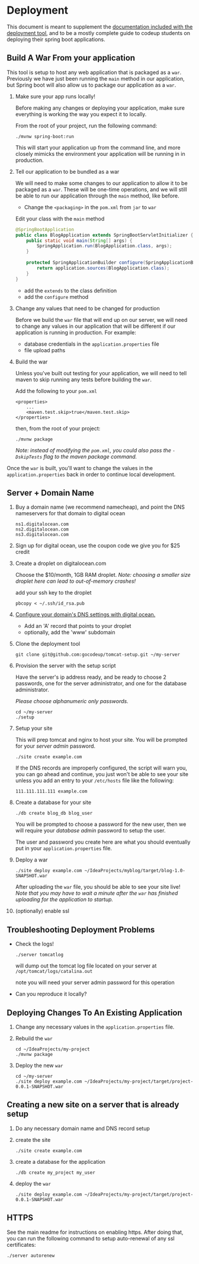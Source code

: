 # Deployment

This document is meant to supplement the [documentation included with the
deployment tool](https://github.com/gocodeup/tomcat-setup), and to be a mostly
complete guide to codeup students on deploying their spring boot applications.

## Build A War From your application

This tool is setup to host any web application that is packaged as a `war`.
Previously we have just been running the `main` method in our application, but
Spring boot will also allow us to package our application as a `war`.

1. Make sure your app runs locally!

    Before making any changes or deploying your application, make sure
    everything is working the way you expect it to locally.

    From the root of your project, run the following command:

    ```
    ./mvnw spring-boot:run
    ```

    This will start your application up from the command line, and more closely
    mimicks the environment your application will be running in in production.

1. Tell our application to be bundled as a war

    We will need to make some changes to our application to allow it to be
    packaged as a `war`. These will be one-time operations, and we will still be
    able to run our application through the `main` method, like before.

    - Change the `<packaging>` in the `pom.xml` from `jar` to `war`

    Edit your class with the `main` method

    ```java
    @SpringBootApplication
    public class BlogApplication extends SpringBootServletInitializer {
        public static void main(String[] args) {
            SpringApplication.run(BlogApplication.class, args);
        }
        
        protected SpringApplicationBuilder configure(SpringApplicationBuilder application) {
            return application.sources(BlogApplication.class);
        }
    }
    ```

    - add the `extends` to the class definition
    - add the `configure` method

1. Change any values that need to be changed for production

    Before we build the `war` file that will end up on our server, we will need
    to change any values in our application that will be different if our
    application is running in production. For example:

    - database credentials in the `application.properties` file
    - file upload paths

1. Build the war

    Unless you've built out testing for your application, we will need to tell
    maven to skip running any tests before building the `war`.

    Add the following to your `pom.xml`

    ```
    <properties>
        ...
        <maven.test.skip>true</maven.test.skip>
    </properties>
    ```

    then, from the root of your project:

    ```
    ./mvnw package
    ```

    *Note: instead of modifying the `pom.xml`, you could also pass the
    `-DskipTests` flag to the maven package command.*

Once the `war` is built, you'll want to change the values in the
`application.properties` back in order to continue local development.

## Server + Domain Name

1. Buy a domain name (we recommend namecheap), and point the DNS nameservers for
   that domain to digital ocean

    ```
    ns1.digitalocean.com
    ns2.digitalocean.com
    ns3.digitalocean.com
    ```

1. Sign up for digital ocean, use the coupon code we give you for $25 credit

1. Create a droplet on digitalocean.com

    Choose the $10/month, 1GB RAM droplet. *Note: choosing a smaller size
    droplet here can lead to out-of-memory crashes!*

    add your ssh key to the droplet

    ```
    pbcopy < ~/.ssh/id_rsa.pub
    ```

1. [Configure your domain's DNS settings with digital ocean.](https://cloud.digitalocean.com/networking)

    - Add an 'A' record that points to your droplet
    - optionally, add the 'www' subdomain

1. Clone the deployment tool

    ```
    git clone git@github.com:gocodeup/tomcat-setup.git ~/my-server
    ```

1. Provision the server with the setup script

    Have the server's ip address ready, and be ready to choose 2 passwords, one
    for the server administrator, and one for the database administrator.

    *Please choose alphanumeric only passwords.*

    ```
    cd ~/my-server
    ./setup
    ```

1. Setup your site

    This will prep tomcat and nginx to host your site. You will be prompted for
    your *server admin* password.

    ```
    ./site create example.com
    ```

    If the DNS records are improperly configured, the script will warn you, you
    can go ahead and continue, you just won't be able to see your site unless
    you add an entry to your `/etc/hosts` file like the following:

    ```
    111.111.111.111 example.com
    ```

1. Create a database for your site

    ```
    ./db create blog_db blog_user
    ```

    You will be prompted to choose a password for the new user, then we will
    require your *database admin* password to setup the user.

    The user and password you create here are what you should eventually put in
    your `application.properties` file.

1. Deploy a war

    ```
    ./site deploy example.com ~/IdeaProjects/myblog/target/blog-1.0-SNAPSHOT.war
    ```

    After uploading the `war` file, you should be able to see your site live!
    *Note that you may have to wait a minute after the `war` has finished
    uploading for the application to startup.*

1. (optionally) enable ssl

## Troubleshooting Deployment Problems

- Check the logs!

    ```
    ./server tomcatlog
    ```

    will dump out the tomcat log file located on your server at
    `/opt/tomcat/logs/catalina.out`

    note you will need your server admin password for this operation

- Can you reproduce it locally?

## Deploying Changes To An Existing Application

1. Change any necessary values in the `application.properties` file.

1. Rebuild the `war`

    ```
    cd ~/IdeaProjects/my-project
    ./mvnw package
    ```

1. Deploy the new `war`

    ```
    cd ~/my-server
    ./site deploy example.com ~/IdeaProjects/my-project/target/project-0.0.1-SNAPSHOT.war
    ```

## Creating a new site on a server that is already setup

1. Do any necessary domain name and DNS record setup

1. create the site

    ```
    ./site create example.com
    ```

1. create a database for the application

    ```
    ./db create my_project my_user
    ```

1. deploy the `war`

    ```
    ./site deploy example.com ~/IdeaProjects/my-project/target/project-0.0.1-SNAPSHOT.war
    ```

## HTTPS

See the main readme for instructions on enabling https. After doing that, you
can run the following command to setup auto-renewal of any ssl certificates:

```
./server autorenew
```
